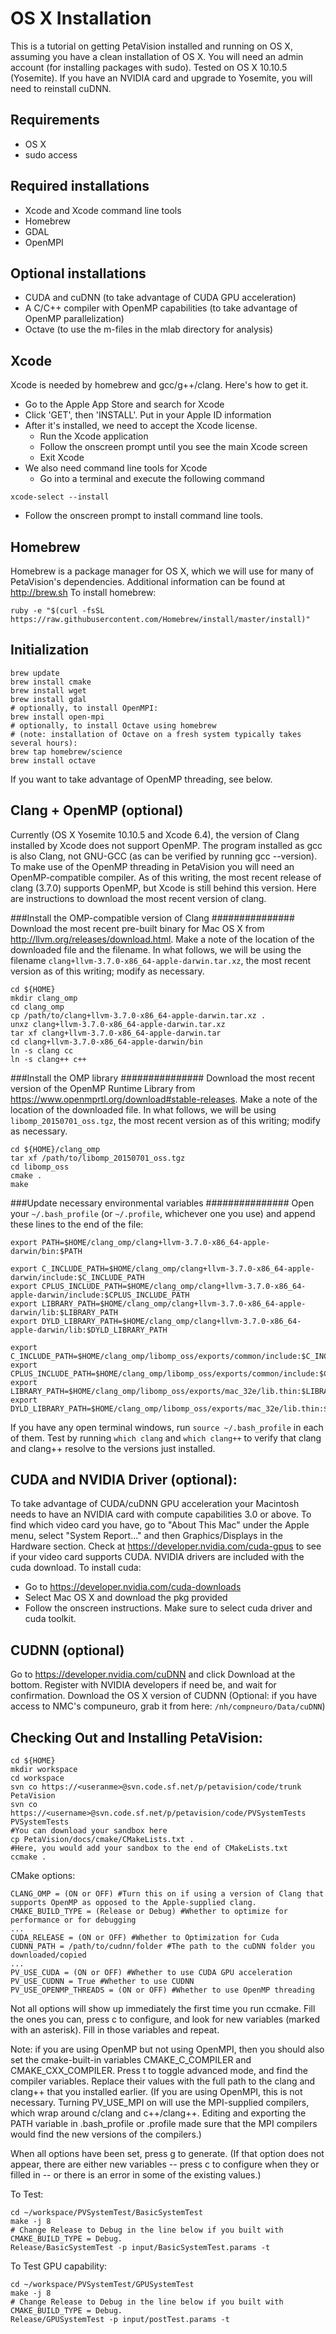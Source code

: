 OS X Installation
==================================

This is a tutorial on getting PetaVision installed and running on OS X, assuming you have a clean installation of OS X. You will
need an admin account (for installing packages with sudo). Tested on OS X 10.10.5 (Yosemite). If you have an NVIDIA card and
upgrade to Yosemite, you will need to reinstall cuDNN.

Requirements
----------------------------------
- OS X
- sudo access

Required installations
----------------------------------
- Xcode and Xcode command line tools
- Homebrew
- GDAL
- OpenMPI

Optional installations
----------------------------------
- CUDA and cuDNN (to take advantage of CUDA GPU acceleration)
- A C/C++ compiler with OpenMP capabilities (to take advantage of OpenMP parallelization)
- Octave (to use the m-files in the mlab directory for analysis)

Xcode
----------------------------------
Xcode is needed by homebrew and gcc/g++/clang. Here's how to get it.
- Go to the Apple App Store and search for Xcode
- Click 'GET', then 'INSTALL'. Put in your Apple ID information
- After it's installed, we need to accept the Xcode license.
   + Run the Xcode application
   + Follow the onscreen prompt until you see the main Xcode screen
   + Exit Xcode
- We also need command line tools for Xcode
   + Go into a terminal and execute the following command

~~~~~~~~~~~~~~~~~~~~~~~~~{.sh}
xcode-select --install
~~~~~~~~~~~~~~~~~~~~~~~~~

   + Follow the onscreen prompt to install command line tools.


Homebrew
----------------------------------
Homebrew is a package manager for OS X, which we will use for many of PetaVision's dependencies. Additional information can be found at <http://brew.sh>
To install homebrew:

~~~~~~~~~~~~~~~~~~~~~~~~~{.sh}
ruby -e "$(curl -fsSL https://raw.githubusercontent.com/Homebrew/install/master/install)"
~~~~~~~~~~~~~~~~~~~~~~~~~

Initialization
----------------------------------

~~~~~~~~~~~~~~~~~~~~~~~~~{.sh}
brew update
brew install cmake
brew install wget
brew install gdal
# optionally, to install OpenMPI:
brew install open-mpi
# optionally, to install Octave using homebrew
# (note: installation of Octave on a fresh system typically takes several hours):
brew tap homebrew/science
brew install octave
~~~~~~~~~~~~~~~~~~~~~~~~~

If you want to take advantage of OpenMP threading, see below.

Clang + OpenMP (optional)
----------------------------------
Currently (OS X Yosemite 10.10.5 and Xcode 6.4), the version of Clang installed by Xcode does not support OpenMP.
The program installed as gcc is also Clang, not GNU-GCC (as can be verified by running gcc --version).
To make use of the OpenMP threading in PetaVision you will need an OpenMP-compatible compiler. 
As of this writing, the most recent release of clang (3.7.0) supports OpenMP, but Xcode is still behind
this version.
Here are instructions to download the most recent version of clang.

###Install the OMP-compatible version of Clang ###############
Download the most recent pre-built binary for Mac OS X from <http://llvm.org/releases/download.html>.
Make a note of the location of the downloaded file and the filename.  In what follows, we will
be using the filename `clang+llvm-3.7.0-x86_64-apple-darwin.tar.xz`, the most recent version as of
this writing; modify as necessary.

~~~~~~~~~~~~~~~~~~~~~~~~~{.sh}
cd ${HOME}
mkdir clang_omp
cd clang_omp
cp /path/to/clang+llvm-3.7.0-x86_64-apple-darwin.tar.xz .
unxz clang+llvm-3.7.0-x86_64-apple-darwin.tar.xz
tar xf clang+llvm-3.7.0-x86_64-apple-darwin.tar
cd clang+llvm-3.7.0-x86_64-apple-darwin/bin
ln -s clang cc
ln -s clang++ c++
~~~~~~~~~~~~~~~~~~~~~~~~~

###Install the OMP library ###############
Download the most recent version of the OpenMP Runtime Library from <https://www.openmprtl.org/download#stable-releases>.
Make a note of the location of the downloaded file.  In what follows, we will be using `libomp_20150701_oss.tgz`,
the most recent version as of this writing; modify as necessary.
~~~~~~~~~~~~~~~~~~~~~~~~~{.sh}
cd ${HOME}/clang_omp
tar xf /path/to/libomp_20150701_oss.tgz
cd libomp_oss
cmake .
make
~~~~~~~~~~~~~~~~~~~~~~~~~


###Update necessary environmental variables ###############
Open your `~/.bash_profile` (or `~/.profile`, whichever one you use) and append these lines to the end of the file:
~~~~~~~~~~~~~~~~~~~~~~~~~{.sh}
export PATH=$HOME/clang_omp/clang+llvm-3.7.0-x86_64-apple-darwin/bin:$PATH

export C_INCLUDE_PATH=$HOME/clang_omp/clang+llvm-3.7.0-x86_64-apple-darwin/include:$C_INCLUDE_PATH
export CPLUS_INCLUDE_PATH=$HOME/clang_omp/clang+llvm-3.7.0-x86_64-apple-darwin/include:$CPLUS_INCLUDE_PATH
export LIBRARY_PATH=$HOME/clang_omp/clang+llvm-3.7.0-x86_64-apple-darwin/lib:$LIBRARY_PATH
export DYLD_LIBRARY_PATH=$HOME/clang_omp/clang+llvm-3.7.0-x86_64-apple-darwin/lib:$DYLD_LIBRARY_PATH

export C_INCLUDE_PATH=$HOME/clang_omp/libomp_oss/exports/common/include:$C_INCLUDE_PATH
export CPLUS_INCLUDE_PATH=$HOME/clang_omp/libomp_oss/exports/common/include:$CPLUS_INCLUDE_PATH
export LIBRARY_PATH=$HOME/clang_omp/libomp_oss/exports/mac_32e/lib.thin:$LIBRARY_PATH
export DYLD_LIBRARY_PATH=$HOME/clang_omp/libomp_oss/exports/mac_32e/lib.thin:$DYLD_LIBRARY_PATH
~~~~~~~~~~~~~~~~~~~~~~~~~

If you have any open terminal windows, run `source ~/.bash_profile` in each of them.
Test by running `which clang` and `which clang++` to verify that clang and clang++ resolve
to the versions just installed.

CUDA and NVIDIA Driver (optional):
----------------------------------
To take advantage of CUDA/cuDNN GPU acceleration your Macintosh needs to have an NVIDIA card with compute capabilities 3.0 or above. To find which video card you have, go to "About This Mac" under the Apple menu, select "System Report..." and then Graphics/Displays in the Hardware section.  Check at <https://developer.nvidia.com/cuda-gpus> to see if your video card supports CUDA.
NVIDIA drivers are included with the cuda download. To install cuda:
- Go to <https://developer.nvidia.com/cuda-downloads>
- Select Mac OS X and download the pkg provided
- Follow the onscreen instructions. Make sure to select cuda driver and cuda toolkit.


CUDNN (optional)
----------------------------------
Go to <https://developer.nvidia.com/cuDNN> and click Download at the bottom.
Register with NVIDIA developers if need be, and wait for confirmation.
Download the OS X version of CUDNN
(Optional: if you have access to NMC's compuneuro, grab it from here: `/nh/compneuro/Data/cuDNN`)


Checking Out and Installing PetaVision:
----------------------------------

~~~~~~~~~~~~~~~~~~~~{.sh}
cd ${HOME}
mkdir workspace
cd workspace
svn co https://<useranme>@svn.code.sf.net/p/petavision/code/trunk PetaVision
svn co https://<username>@svn.code.sf.net/p/petavision/code/PVSystemTests PVSystemTests
#You can download your sandbox here
cp PetaVision/docs/cmake/CMakeLists.txt .
#Here, you would add your sandbox to the end of CMakeLists.txt
ccmake .
~~~~~~~~~~~~~~~~~~~~

CMake options:
~~~~~~~~~~~~~~~~~~~~
CLANG_OMP = (ON or OFF) #Turn this on if using a version of Clang that supports OpenMP as opposed to the Apple-supplied clang.
CMAKE_BUILD_TYPE = (Release or Debug) #Whether to optimize for performance or for debugging
...
CUDA_RELEASE = (ON or OFF) #Whether to Optimization for Cuda
CUDNN_PATH = /path/to/cudnn/folder #The path to the cuDNN folder you downloaded/copied
...
PV_USE_CUDA = (ON or OFF) #Whether to use CUDA GPU acceleration
PV_USE_CUDNN = True #Whether to use CUDNN
PV_USE_OPENMP_THREADS = (ON or OFF) #Whether to use OpenMP threading
~~~~~~~~~~~~~~~~~~~~

Not all options will show up immediately the first time you run ccmake.  Fill the ones you can, press c to configure, and
look for new variables (marked with an asterisk).  Fill in those variables and repeat.

Note: if you are using OpenMP but not using OpenMPI, then you should also set the cmake-built-in variables CMAKE_C_COMPILER and CMAKE_CXX_COMPILER.  Press t to toggle advanced mode, and find the compiler variables.  Replace their values with the full path to the clang and clang++ that you installed earlier.  (If you are using OpenMPI, this is not necessary.  Turning PV_USE_MPI on will use the MPI-supplied compilers, which wrap around c/clang and c++/clang++.  Editing and exporting the PATH variable in .bash_profile or .profile made sure that the MPI compilers would find the new versions of the compilers.)

When all options have been set, press g to generate.  (If that option does not appear, there are either new variables -- press c to configure when they or filled in -- or there is an error in some of the existing values.)

To Test:
~~~~~~~~~~~~~~~~~~~~{.sh}
cd ~/workspace/PVSystemTest/BasicSystemTest
make -j 8
# Change Release to Debug in the line below if you built with CMAKE_BUILD_TYPE = Debug.
Release/BasicSystemTest -p input/BasicSystemTest.params -t
~~~~~~~~~~~~~~~~~~~~


To Test GPU capability:

~~~~~~~~~~~~~~~~~~~~{.sh}
cd ~/workspace/PVSystemTest/GPUSystemTest
make -j 8
# Change Release to Debug in the line below if you built with CMAKE_BUILD_TYPE = Debug.
Release/GPUSystemTest -p input/postTest.params -t
~~~~~~~~~~~~~~~~~~~~

